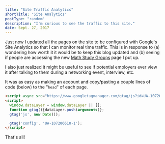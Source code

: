 ```yaml
---
title: "Site Traffic Analytics"
shortTitle: "Site Analytics"
postType: "random"
description: "I'm curious to see the traffic to this site."
date: Sept. 27, 2017
---
```


<!-- ********** CONTENT *********** -->
Just now I updated all the pages on the site to be configured with Google's Site Analytics so that I can monitor real time traffic.  This is in response to (a) wondering how worth it it would be to keep this blog updated and (b) seeing if people are accessing the new <a href="/studygroups">Math Study Groups</a> page I put up.

I also just realized it might be useful to see if potential employers ever view it after talking to them during a networking event, interview, etc.

It was as easy as making an account and copy/pasting a couple lines of code (below) to the "`head`" of each page.

```html
<script async src="https://www.googletagmanager.com/gtag/js?id=UA-107206610-1"></script>
<script>
  window.dataLayer = window.dataLayer || [];
  function gtag(){dataLayer.push(arguments)};
  gtag('js', new Date());

  gtag('config', 'UA-107206610-1');
</script>
```

That's all!
<!-- ********** CONTENT *********** -->